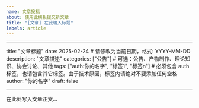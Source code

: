 ```yaml
---
name: 文章投稿
about: 使用此模板提交新文章
title: "[文章] 在此输入标题"
labels: article
---
```


<!--
请按照以下格式填写文章内容。
请不要修改 "---" 标记和字段名称。
只需修改引号内的内容和正文部分。
注意：在"---"范围中，请使用英文标点符号（: , " 等），请留意标点和空格。
由于技术原因，标签内请绝对不要添加任何空格

详细规范与格式请参考：https://chemuasso-cn.github.io/posts/announcement/getting-started/
-->

---

title: "文章标题"
date: 2025-02-24 # 请修改为当前日期，格式: YYYY-MM-DD
description: "文章描述"
categories: ["公告"] # 可选：公告、产物制作、理论知识、协会讨论、其他
tags: ["auth:你的名字", "标签1", "标签n"] # 必须包含 auth 标签，也请包含其它标签。由于技术原因，标签内请绝对不要添加任何空格
author: "你的名字"
draft: false

---

在此处写入文章正文...

<!--
支持 Markdown 格式：
- 使用 # 表示标题
- 使用 ** ** 表示粗体
- 使用 * * 表示斜体
- 使用 ``` ``` 表示代码块
- 使用 $ $ 表示公式
- 更多格式请参考：https://www.markdownguide.org/basic-syntax/

markdown每段间应该空一行，如：

✅正确示例：

## 标题

第一行

第二行

❌错误示例：

## 标题
第一行
第二行

-->
